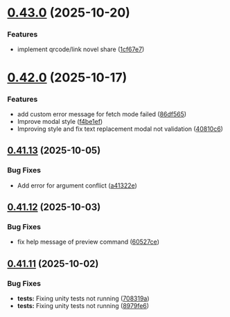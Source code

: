 # [0.43.0](https://github.com/lucasfernandodev/dragoid/compare/v0.42.0...v0.43.0) (2025-10-20)

### Features

- implement qrcode/link novel share ([1cf67e7](https://github.com/lucasfernandodev/dragoid/commit/1cf67e78dd708f9cede61bb8340f5df484509626))

# [0.42.0](https://github.com/lucasfernandodev/dragoid/compare/v0.41.13...v0.42.0) (2025-10-17)

### Features

- add custom error message for fetch mode failed ([86df565](https://github.com/lucasfernandodev/dragoid/commit/86df56525f3b18f9aac3f1b65d3fc5247901373f))
- Improve modal style ([f4be1ef](https://github.com/lucasfernandodev/dragoid/commit/f4be1ef484943f289531f56009c0ab56842a97a0))
- Improving style and fix text replacement modal not validation ([40810c6](https://github.com/lucasfernandodev/dragoid/commit/40810c670185092ad5b6caa30e702d901ddb5c8f))

## [0.41.13](https://github.com/lucasfernandodev/dragoid/compare/v0.41.12...v0.41.13) (2025-10-05)

### Bug Fixes

- Add error for argument conflict ([a41322e](https://github.com/lucasfernandodev/dragoid/commit/a41322e6bd73ad5135d043f0775cbaed5faf9199))

## [0.41.12](https://github.com/lucasfernandodev/dragoid/compare/v0.41.11...v0.41.12) (2025-10-03)

### Bug Fixes

- fix help message of preview command ([60527ce](https://github.com/lucasfernandodev/dragoid/commit/60527cee2f9f0771d0487483303f417efc60b26a))

## [0.41.11](https://github.com/lucasfernandodev/dragoid/compare/v0.41.10...v0.41.11) (2025-10-02)

### Bug Fixes

- **tests:** Fixing unity tests not running ([708319a](https://github.com/lucasfernandodev/dragoid/commit/708319ab7332a7a23071aa0584573558e49ed593))
- **tests:** Fixing unity tests not running ([8979fe6](https://github.com/lucasfernandodev/dragoid/commit/8979fe630d52b6e3f702f8bd6e40d5cc59f01fd0))
